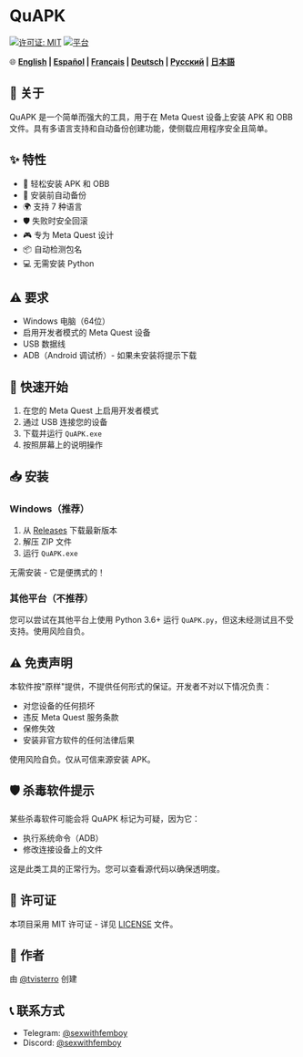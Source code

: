 # QuAPK

[![许可证: MIT](https://img.shields.io/badge/许可证-MIT-yellow.svg)](https://opensource.org/licenses/MIT)
[![平台](https://img.shields.io/badge/平台-Windows-blue)](https://www.microsoft.com/windows)

🌐 **[English](README.md) | [Español](README_ES.md) | [Français](README_FR.md) | [Deutsch](README_DE.md) | [Русский](README_RU.md) | [日本語](README_JA.md)**

## 📱 关于

QuAPK 是一个简单而强大的工具，用于在 Meta Quest 设备上安装 APK 和 OBB 文件。具有多语言支持和自动备份创建功能，使侧载应用程序安全且简单。

## ✨ 特性

- 🚀 轻松安装 APK 和 OBB
- 💾 安装前自动备份
- 🌍 支持 7 种语言
- 🛡️ 失败时安全回滚
- 🎮 专为 Meta Quest 设计
- 📦 自动检测包名
- 💻 无需安装 Python

## ⚠️ 要求

- Windows 电脑（64位）
- 启用开发者模式的 Meta Quest 设备
- USB 数据线
- ADB（Android 调试桥）- 如果未安装将提示下载

## 🚀 快速开始

1. 在您的 Meta Quest 上启用开发者模式
2. 通过 USB 连接您的设备
3. 下载并运行 `QuAPK.exe`
4. 按照屏幕上的说明操作

## 📥 安装

### Windows（推荐）
1. 从 [Releases](https://github.com/tvisterro/QuAPK/releases) 下载最新版本
2. 解压 ZIP 文件
3. 运行 `QuAPK.exe`

无需安装 - 它是便携式的！

### 其他平台（不推荐）
您可以尝试在其他平台上使用 Python 3.6+ 运行 `QuAPK.py`，但这未经测试且不受支持。使用风险自负。

## ⚠️ 免责声明

本软件按"原样"提供，不提供任何形式的保证。开发者不对以下情况负责：
- 对您设备的任何损坏
- 违反 Meta Quest 服务条款
- 保修失效
- 安装非官方软件的任何法律后果

使用风险自负。仅从可信来源安装 APK。

## 🛡️ 杀毒软件提示

某些杀毒软件可能会将 QuAPK 标记为可疑，因为它：
- 执行系统命令（ADB）
- 修改连接设备上的文件

这是此类工具的正常行为。您可以查看源代码以确保透明度。

## 📄 许可证

本项目采用 MIT 许可证 - 详见 [LICENSE](LICENSE) 文件。

## 👤 作者

由 [@tvisterro](https://github.com/tvisterro) 创建

## 📞 联系方式

- Telegram: [@sexwithfemboy](https://t.me/sexwithfemboy)
- Discord: [@sexwithfemboy](https://discord.com/users/sexwithfemboy)
